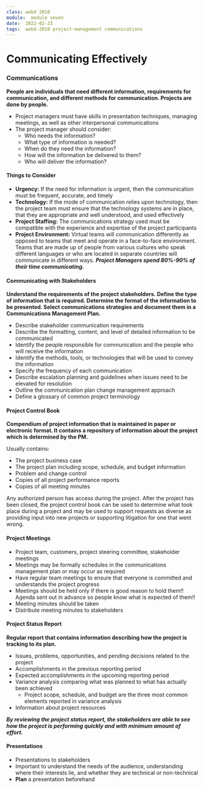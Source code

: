 ```yaml
---
class: webd 2010
module:  module seven
date:  2022-02-23
tags:  webd-2010 project-management communications
---
```


# Communicating Effectively

### Communications
**People are individuals that need different information, requirements for communication, and different methods for communication. Projects are done by people.**
- Project managers must have skills in presentation techniques, managing meetings, as well as other interpersonal communications
- The project manager should consider:
	- Who needs the information?
	- What type of information is needed?
	- When do they need the information?
	- How will the information be delivered to them?
	- Who will deliver the information?

#### Things to Consider
- **Urgency:** If the need for information is urgent, then the communication must be frequent, accurate, and timely
- **Technology:** If the mode of communication relies upon technology, then the project team must ensure that the technology systems are in place, that they are appropriate and well understood, and used effectively
- **Project Staffing:** The communications strategy used must be compatible with the experience and expertise of the project participants
- **Project Environment:** Virtual teams will communication differently as opposed to teams that meet and operate in a face-to-face environment. Teams that are made up of people from various cultures who speak different languages or who are located in separate countries will communicate in different ways.
***Project Managers spend 80%-90% of their time communicating.***

#### Communicating with Stakeholders
**Understand the requirements of the project stakeholders. Define the type of information that is required. Determine the format of the information to be presented. Select communications strategies and document them in a Communications Management Plan.**

- Describe stakeholder communication requirements
- Describe the formatting, content, and level of detailed information to be communicated
- Identify the people responsible for communication and the people who will receive the information
- Identify the methods, tools, or technologies that will be used to convey the information
- Specify the frequency of each communication
- Describe escalation planning and guidelines when issues need to be elevated for resolution
- Outline the communication plan change management approach
- Define a glossary of common project terminology

#### Project Control Book
**Compendium of project information that is maintained in paper or electronic format. It contains a repository of information about the project which is determined by the PM.**

Usually contains:
- The project business case
- The project plan including scope, schedule, and budget information
- Problem and change control
- Copies of all project performance reports
- Copies of all meeting minutes

Any authorized person has access during the project. After the project has been closed, the project control book can be used to determine what took place during a project and may be used to support requests as diverse as providing input into new projects or supporting litigation for one that went wrong.

#### Project Meetings
- Project team, customers, project steering committee, stakeholder meetings
- Meetings may be formally schedules in the communications management plan or may occur as required
- Have regular team meetings to ensure that everyone is committed and understands the project progress
- Meetings should be held only if there is good reason to hold them!! Agenda sent out in advance so people know what is expected of them!!
- Meeting minutes should be taken
- Distribute meeting minutes to stakeholders

#### Project Status Report
**Regular report that contains information describing how the project is tracking to its plan.**
- Issues, problems, opportunities, and pending decisions related to the project
- Accomplishments in the previous reporting period
- Expected accomplishments in the upcoming reporting period
- Variance analysis comparing what was planned to what has actually been achieved
	- Project scope, schedule, and budget are the three most common elements reported in variance analysis
- Information about project resources

***By reviewing the project status report, the stakeholders are able to see how the project is performing quickly and with minimum amount of effort.***

#### Presentations
- Presentations to stakeholders
- Important to understand the needs of the audience, understanding where their interests lie, and whether they are technical or non-technical
- **Plan** a presentation beforehand